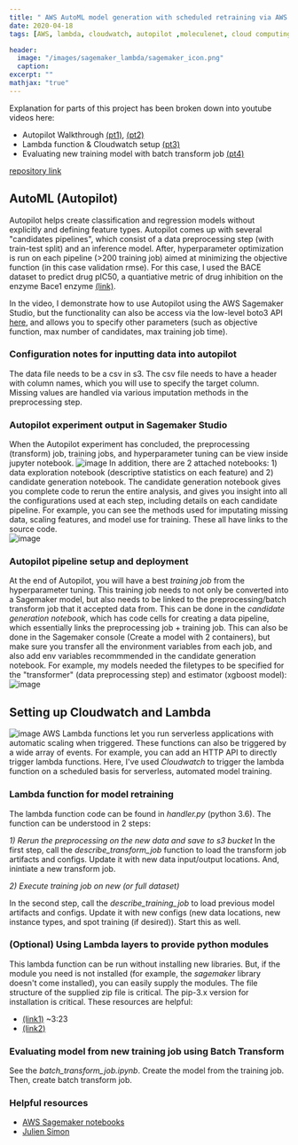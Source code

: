 ```yaml
---
title: " AWS AutoML model generation with scheduled retraining via AWS Cloudwatch and Lambda"
date: 2020-04-18
tags: [AWS, lambda, cloudwatch, autopilot ,moleculenet, cloud computing,machine learning, sagemaker]

header:
  image: "/images/sagemaker_lambda/sagemaker_icon.png"
  caption:
excerpt: ""
mathjax: "true"
---
```


 


Explanation for parts of this project has been broken down into youtube videos here:
- Autopilot Walkthrough [(pt1)](https://youtu.be/5yVdjdlmmmo), [(pt2)](https://youtu.be/bfNnRfu6zMs)
- Lambda function & Cloudwatch setup [(pt3)](https://youtu.be/eT_xbWF-t60)
- Evaluating new training model with batch transform job [(pt4)](https://youtu.be/2D42G7iZUDc)

[repository link](https://github.com/jtwang1027/serverless_sagemaker)

## AutoML (Autopilot)
Autopilot helps create classification and regression models without explicitly and defining feature types. Autopilot comes up with several "candidates pipelines", which consist of a data preprocessing step (with train-test split) and an inference model. After, hyperparameter optimization is run on each pipeline (>200 training job) aimed at minimizing the objective function (in this case validation rmse). For this case, I used the BACE dataset to predict drug pIC50, a quantiative metric of drug inhibition on the enzyme Bace1 enzyme [(link)](http://moleculenet.ai/datasets-1). 



In the video, I demonstrate how to use Autopilot using the AWS Sagemaker Studio, but the functionality can also be access via the low-level boto3 API [here](https://boto3.amazonaws.com/v1/documentation/api/latest/reference/services/sagemaker.html#SageMaker.Client.create_auto_ml_job), and allows you to specify other parameters (such as objective function, max number of candidates, max training job time).

### Configuration notes for inputting data into autopilot  
The data file needs to be a csv in s3. The csv file needs to have a header with column names, which you will use to specify the target column. Missing values are handled via various imputation methods in the preprocessing step. 

### Autopilot experiment output in Sagemaker Studio
When the Autopilot experiment has concluded, the preprocessing (transform) job, training jobs, and hyperparameter tuning can be view inside jupyter notebook. 
![image](https://user-images.githubusercontent.com/46359281/79669499-ed4d7300-8189-11ea-8d99-609f234edb0a.png)
In addition, there are 2 attached notebooks: 1) data exploration notebook (descriptive statistics on each feature) and 2) candidate generation notebook. The candidate generation notebook gives you complete code to rerun the entire analysis, and gives you insight into all the configurations used at each step, including details on each candidate pipeline. For example, you can see the methods used for imputating missing data, scaling features, and model use for training. These all have links to the source code.  
![image](https://user-images.githubusercontent.com/46359281/79669603-aad86600-818a-11ea-924a-5bf68e9d9926.png)

### Autopilot pipeline setup and deployment
At the end of Autopilot, you will have a best *training job* from the hyperparameter tuning. This training job needs to not only be converted into a Sagemaker model, but also needs to be linked to the preprocessing/batch transform job that it accepted data from. This can be done in the *candidate generation notebook*, which has code cells for creating a data pipeline, which essentially links the preprocessing job + training job. This can also be done in the Sagemaker console (Create a model with 2 containers), but make sure you transfer all the environment variables from each job, and also add env variables recommmended in the candidate generation notebook. For example, my models needed the filetypes to be specified for the "transformer" (data preprocessing step) and estimator (xgboost model): 
![image](https://user-images.githubusercontent.com/46359281/79669916-29360780-818d-11ea-9b55-2bc08ce2fb50.png)


## Setting up Cloudwatch and Lambda
![image](https://user-images.githubusercontent.com/46359281/79670316-f7727000-818f-11ea-9def-befb14167245.png)
AWS Lambda functions let you run serverless applications with automatic scaling when triggered. These functions can also be triggered by a wide array of events. For example, you can add an HTTP API to directly trigger lambda functions. Here, I've used *Cloudwatch* to trigger the lambda function on a scheduled basis for serverless, automated model training. 

### Lambda function for model retraining
The lambda function code can be found in *handler.py* (python 3.6). The function can be understood in 2 steps:  

*1) Rerun the preprocessing on the new data and save to s3 bucket*
In the first step, call the *describe_transform_job* function to load the transform job artifacts and configs. Update it with new data input/output locations. And, inintiate a new transform job.

*2) Execute training job on new (or full dataset)*  

In the second step, call the *describe_training_job* to load previous model artifacts and configs. Update it with new configs (new data locations, new instance types, and spot training (if desired)). Start this as well.

### (Optional) Using Lambda layers to provide python modules
This lambda function can be run without installing new libraries. But, if the module you need is not installed (for example, the *sagemaker* library doesn't come installed), you can easily supply the modules. The file structure of the supplied zip file is critical. The pip-3.x version for installation is critical. These resources are helpful:
- [(link1)](https://www.youtube.com/watch?v=3BH79Uciw5w) ~3:23
- [(link2)](https://stackoverflow.com/questions/55695187/import-libraries-in-lambda-layers)

### Evaluating model from new training job using Batch Transform
See the *batch_transform_job.ipynb*. Create the model from the training job. Then, create batch transform job.

### Helpful resources
- [AWS Sagemaker notebooks](https://github.com/awslabs/amazon-sagemaker-examples) 
- [Julien Simon](https://www.youtube.com/watch?v=FJaykbAtGTM&t=308s) 
